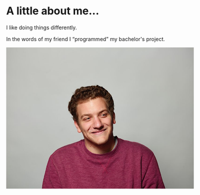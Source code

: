 # A little about me...

I like doing things differently.

In the words of my friend I “programmed” my bachelor's project. 

<div>
    <img src="../img/ilja-bio.jpg">
</div>